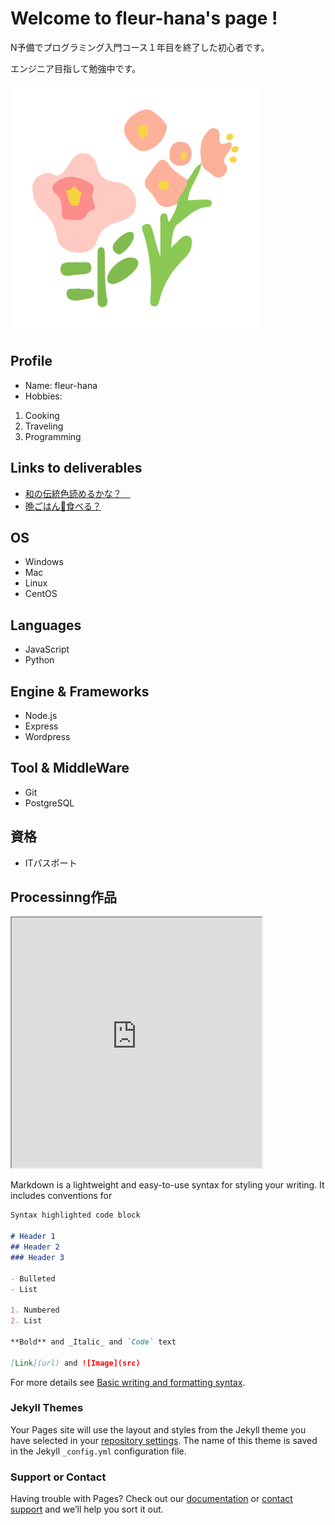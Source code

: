 # Welcome to fleur-hana's page !

N予備でプログラミング入門コース１年目を終了した初心者です。　　

エンジニア目指して勉強中です。　　

![hana](flower_2.png)

## Profile
- Name: fleur-hana
- Hobbies: 
1. Cooking
2. Traveling
3. Programming

## Links to deliverables
- [和の伝統色読めるかな？　](https://fleur-hana.github.io/webAppContest-summer-2021/contest.html)
- [晩ごはん🍚食べる？](https://shrouded-badlands-04383.herokuapp.com/)

## OS
- Windows
- Mac
- Linux
- CentOS

## Languages
- JavaScript
- Python

## Engine & Frameworks
- Node.js
- Express
- Wordpress

## Tool & MiddleWare
- Git
- PostgreSQL

## 資格
- ITパスポート

## Processinng作品
<iframe src="https://openprocessing.org/sketch/1527575/embed/" width="400" height="400"></iframe>



Markdown is a lightweight and easy-to-use syntax for styling your writing. It includes conventions for

```markdown
Syntax highlighted code block

# Header 1
## Header 2
### Header 3

- Bulleted
- List

1. Numbered
2. List

**Bold** and _Italic_ and `Code` text

[Link](url) and ![Image](src)
```

For more details see [Basic writing and formatting syntax](https://docs.github.com/en/github/writing-on-github/getting-started-with-writing-and-formatting-on-github/basic-writing-and-formatting-syntax).

### Jekyll Themes

Your Pages site will use the layout and styles from the Jekyll theme you have selected in your [repository settings](https://github.com/fleur-hana/fleur-hana.github.io/settings/pages). The name of this theme is saved in the Jekyll `_config.yml` configuration file.

### Support or Contact

Having trouble with Pages? Check out our [documentation](https://docs.github.com/categories/github-pages-basics/) or [contact support](https://support.github.com/contact) and we’ll help you sort it out.
